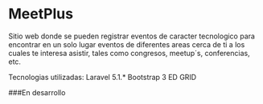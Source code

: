 # MeetPlus

Sitio web donde se pueden registrar eventos de caracter tecnologico para encontrar en un solo lugar eventos de diferentes areas cerca de ti a los cuales te interesa asistir, tales como congresos, meetup´s, conferencias, etc.

Tecnologias utilizadas:
Laravel 5.1.*
Bootstrap 3
ED GRID

###En desarrollo
